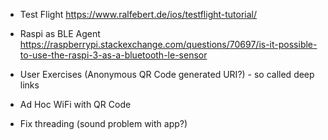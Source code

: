 
+ Test Flight
   https://www.ralfebert.de/ios/testflight-tutorial/


+ Raspi as BLE Agent
  https://raspberrypi.stackexchange.com/questions/70697/is-it-possible-to-use-the-raspi-3-as-a-bluetooth-le-sensor

+ User Exercises (Anonymous QR Code generated URI?) - so called deep links 

+ Ad Hoc WiFi with QR Code
+ Fix threading (sound problem with app?)